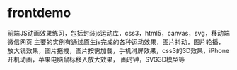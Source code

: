 # frontdemo
前端JS动画效果练习，包括封装js运动库，css3，html5，canvas，svg，移动端微信网页
主要的实例有通过原生js完成的各种运动效果，图片抖动，图片轮播，放大镜效果，图片拖拽，图片按需加载，手机滑屏效果，css3的3D效果，iPhone开机动画，苹果电脑鼠标移入放大效果，
画时钟，SVG3D模型等
